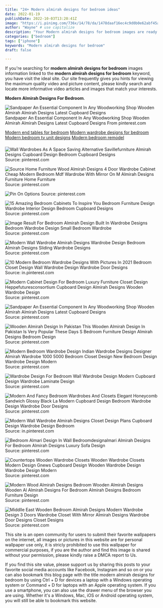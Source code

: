 ```yaml
---
title: "24+ Modern almirah designs for bedroom ideas"
date: 2022-01-19
publishDate: 2022-10-03T13:20:41Z
image: "https://i.pinimg.com/736x/14/78/da/1478daaf16ec4c9d0b0e62abf45a79c7--wall-wardrobe-design-bedroom-wardrobe.jpg"
author: "Wayne" # use capitalize
description: "Your Modern almirah designs for bedroom images are ready in this website. Modern almirah designs for bedroom are a topic that is being searched for and liked by netizens now. You can Get the Modern almirah designs for bedroom files here. Get all royalty-free photos."
categories: ["bedroom"]
tags: ["iphone"]
keywords: "Modern almirah designs for bedroom"
draft: false

---
```


If you're searching for **modern almirah designs for bedroom** images information linked to the **modern almirah designs for bedroom** keyword, you have visit the ideal  site.  Our site frequently  gives you  hints  for viewing  the maximum  quality video and picture  content, please kindly search and locate more informative video articles and images  that match your interests.

**Modern Almirah Designs For Bedroom**. 

![Sandpaper An Essential Component In Any Woodworking Shop Wooden Almirah Almirah Designs Latest Cupboard Designs](https://i.pinimg.com/originals/89/a0/12/89a012f441bee1811fc6ee0b2373873b.jpg "Sandpaper An Essential Component In Any Woodworking Shop Wooden Almirah Almirah Designs Latest Cupboard Designs")
Sandpaper An Essential Component In Any Woodworking Shop Wooden Almirah Almirah Designs Latest Cupboard Designs From pinterest.com

[Modern end tables for bedroom](/modern-end-tables-for-bedroom/)
[Modern wardrobe designs for bedroom](/modern-wardrobe-designs-for-bedroom/)
[Modern bedroom tv unit designs](/modern-bedroom-tv-unit-designs/)
[Modern bedroom remodel](/modern-bedroom-remodel/)



### 

 


![Wall Wardrobes As A Space Saving Alternative Savillefurniture Almirah Designs Cupboard Design Bedroom Cupboard Designs](https://i.pinimg.com/564x/5d/9c/75/5d9c750ac6ccd40cdef49ed52d7f22a1.jpg "Wall Wardrobes As A Space Saving Alternative Savillefurniture Almirah Designs Cupboard Design Bedroom Cupboard Designs")
Source: pinterest.com

 

![Source Home Furniture Wood Almirah Designs 4 Door Wardrobe Cabinet Cheap Modern Bedroom Mdf Wardrobe With Mirror On M Almirah Designs Furniture Home Furniture](https://i.pinimg.com/736x/4e/6d/84/4e6d84152310955a8bc856d36af46249.jpg "Source Home Furniture Wood Almirah Designs 4 Door Wardrobe Cabinet Cheap Modern Bedroom Mdf Wardrobe With Mirror On M Almirah Designs Furniture Home Furniture")
Source: pinterest.com

 

![Pin On Options](https://i.pinimg.com/originals/83/7d/4d/837d4da65788bdfdc33858c22c92c430.jpg "Pin On Options")
Source: pinterest.com

 

![15 Amazing Bedroom Cabinets To Inspire You Bedroom Furniture Design Wardrobe Interior Design Bedroom Cupboard Designs](https://i.pinimg.com/originals/5b/2c/bb/5b2cbb79e5eba44afd77a4c361828b5d.png "15 Amazing Bedroom Cabinets To Inspire You Bedroom Furniture Design Wardrobe Interior Design Bedroom Cupboard Designs")
Source: pinterest.com

 

![Image Result For Bedroom Almirah Design Built In Wardrobe Designs Bedroom Wardrobe Design Small Bedroom Wardrobe](https://i.pinimg.com/originals/64/8e/b4/648eb4f78f24afefc7b481a4300b8980.jpg "Image Result For Bedroom Almirah Design Built In Wardrobe Designs Bedroom Wardrobe Design Small Bedroom Wardrobe")
Source: pinterest.com

 

![Modern Wall Wardrobe Almirah Designs Wardrobe Design Bedroom Almirah Designs Sliding Wardrobe Designs](https://i.pinimg.com/originals/fb/22/ac/fb22ac2b723289d34e787bc9c162ee71.jpg "Modern Wall Wardrobe Almirah Designs Wardrobe Design Bedroom Almirah Designs Sliding Wardrobe Designs")
Source: pinterest.com

 

![10 Modern Bedroom Wardrobe Designs With Pictures In 2021 Bedroom Closet Design Wall Wardrobe Design Wardrobe Door Designs](https://i.pinimg.com/564x/53/9e/eb/539eeb9cdbddd768d5de1cda34d87fa3.jpg "10 Modern Bedroom Wardrobe Designs With Pictures In 2021 Bedroom Closet Design Wall Wardrobe Design Wardrobe Door Designs")
Source: in.pinterest.com

 

![Modern Cabinet Design For Bedroom Luxury Furniture Closet Design Heppefuturesconsortium Cupboard Design Almirah Designs Wooden Wardrobe Design](https://i.pinimg.com/originals/69/f7/8c/69f78c429913d351b8c904e5f693404b.jpg "Modern Cabinet Design For Bedroom Luxury Furniture Closet Design Heppefuturesconsortium Cupboard Design Almirah Designs Wooden Wardrobe Design")
Source: pinterest.com

 

![Sandpaper An Essential Component In Any Woodworking Shop Wooden Almirah Almirah Designs Latest Cupboard Designs](https://i.pinimg.com/originals/89/a0/12/89a012f441bee1811fc6ee0b2373873b.jpg "Sandpaper An Essential Component In Any Woodworking Shop Wooden Almirah Almirah Designs Latest Cupboard Designs")
Source: pinterest.com

 

![Wooden Almirah Design In Pakistan This Wooden Almirah Design In Pakistan Is Very Popular These Days S Bedroom Furniture Design Almirah Designs Bedroom Design](https://i.pinimg.com/originals/79/00/c9/7900c9fa3ba1da049b6f4ea4ff5ae20e.png "Wooden Almirah Design In Pakistan This Wooden Almirah Design In Pakistan Is Very Popular These Days S Bedroom Furniture Design Almirah Designs Bedroom Design")
Source: pinterest.com

 

![Modern Bedroom Wardrobe Design Indian Wardrobe Designs Designer Almirah Wardrobe 1000 5000 Bedroom Closet Design New Bedroom Design Wardrobe Design Modern](https://i.pinimg.com/originals/f8/c1/de/f8c1dea8762b162a51f9202eba807d12.jpg "Modern Bedroom Wardrobe Design Indian Wardrobe Designs Designer Almirah Wardrobe 1000 5000 Bedroom Closet Design New Bedroom Design Wardrobe Design Modern")
Source: pinterest.com

 

![Wardrobe Design For Bedroom Wall Wardrobe Design Modern Cupboard Design Wardrobe Laminate Design](https://i.pinimg.com/736x/24/96/27/249627b8806dd27d39020439a6ea8758.jpg "Wardrobe Design For Bedroom Wall Wardrobe Design Modern Cupboard Design Wardrobe Laminate Design")
Source: pinterest.com

 

![Modern And Fancy Bedroom Wardrobes And Closets Elegant Honeycomb Sandwich Glossy Black La Modern Cupboard Design Bedroom Wardrobe Design Wardrobe Door Designs](https://i.pinimg.com/originals/19/23/06/19230675db5a70be6fa00d4cff7e56e2.jpg "Modern And Fancy Bedroom Wardrobes And Closets Elegant Honeycomb Sandwich Glossy Black La Modern Cupboard Design Bedroom Wardrobe Design Wardrobe Door Designs")
Source: pinterest.com

 

![Modern Wall Wardrobe Almirah Designs Closet Design Plans Cupboard Design Wardrobe Design Bedroom](https://i.pinimg.com/originals/6b/ba/99/6bba99a333e1b6bbbcb3cf257bcb07ea.jpg "Modern Wall Wardrobe Almirah Designs Closet Design Plans Cupboard Design Wardrobe Design Bedroom")
Source: in.pinterest.com

 

![Bedroom Almari Design In Wall Bedroomdesignalmari Almirah Designs For Bedroom Almirah Designs Luxury Sofa Design](https://i.pinimg.com/736x/db/c0/27/dbc0270ff7b5249b07c9a79771a54ffb.jpg "Bedroom Almari Design In Wall Bedroomdesignalmari Almirah Designs For Bedroom Almirah Designs Luxury Sofa Design")
Source: pinterest.com

 

![Countertops Wooden Wardrobe Closets Wooden Wardrobe Closets Modern Design Gnews Cupboard Design Wooden Wardrobe Design Wardrobe Design Modern](https://i.pinimg.com/originals/b5/ba/ff/b5baff7ed7da924daf00750eed5e29c2.jpg "Countertops Wooden Wardrobe Closets Wooden Wardrobe Closets Modern Design Gnews Cupboard Design Wooden Wardrobe Design Wardrobe Design Modern")
Source: pinterest.com

 

![Modern Wood Almirah Designs Bedroom Wooden Almirah Designs Wooden Al Almirah Designs For Bedroom Almirah Designs Bedroom Furniture Design](https://i.pinimg.com/originals/f5/bb/d6/f5bbd6b023d5f5f40e9ff8095bfa530e.jpg "Modern Wood Almirah Designs Bedroom Wooden Almirah Designs Wooden Al Almirah Designs For Bedroom Almirah Designs Bedroom Furniture Design")
Source: pinterest.com

 

![Middlle East Wooden Bedroom Almirah Designs Modern Wardrobe Design 3 Doors Wardrobe Closet With Mirror Almirah Designs Wardrobe Door Designs Closet Designs](https://i.pinimg.com/736x/14/78/da/1478daaf16ec4c9d0b0e62abf45a79c7--wall-wardrobe-design-bedroom-wardrobe.jpg "Middlle East Wooden Bedroom Almirah Designs Modern Wardrobe Design 3 Doors Wardrobe Closet With Mirror Almirah Designs Wardrobe Door Designs Closet Designs")
Source: pinterest.com

 

This site is an open community for users to submit their favorite wallpapers on the internet, all images or pictures in this website are for personal wallpaper use only, it is stricly prohibited to use this wallpaper for commercial purposes, if you are the author and find this image is shared without your permission, please kindly raise a DMCA report to Us.

If you find this site value, please support us by sharing this posts to your favorite social media accounts like Facebook, Instagram and so on or you can also bookmark this blog page with the title modern almirah designs for bedroom by using Ctrl + D for devices a laptop with a Windows operating system or Command + D for laptops with an Apple operating system. If you use a smartphone, you can also use the drawer menu of the browser you are using. Whether it's a Windows, Mac, iOS or Android operating system, you will still be able to bookmark this website.

